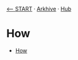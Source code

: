 [⟵ START](../../START.md) · [Arkhive](../Arkhive.md) · [Hub](../../HUB/README.md)

# How

- [How](How.md)
